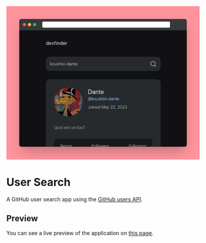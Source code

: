 ![Cover](./.github/cover.png)

# User Search 

A GitHub user search app using the [GitHub users API](https://docs.github.com/en/rest/users?apiVersion=2022-11-28#get-a-user).

## Preview

You can see a live preview of the application on [this page](https://github-user-search-nine-iota.vercel.app/).
